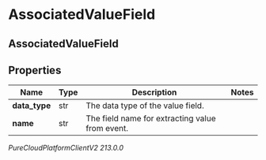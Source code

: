 # AssociatedValueField

## AssociatedValueField

## Properties

|Name | Type | Description | Notes|
|------------ | ------------- | ------------- | -------------|
| **data_type** | str | The data type of the value field. | |
| **name** | str | The field name for extracting value from event. | |



_PureCloudPlatformClientV2 213.0.0_
